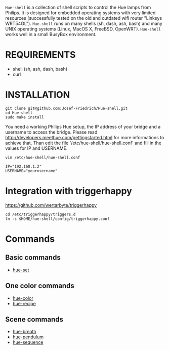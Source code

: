 `Hue-shell` is a collection of shell scripts to control the Hue lamps from
Philips. It is designed for embedded operating systems with very limited
resources (successfully tested on the old and outdated wifi router 
"Linksys WRT54GL"). `Hue-shell` runs on many shells (sh, dash, ash, bash) 
and many UNIX operating systems (Linux, MacOS X, FreeBSD, OpenWRT).
`Hue-shell` works well in a small BusyBox environment.

# REQUIREMENTS

* shell (sh, ash, dash, bash)
* curl

# INSTALLATION

```
git clone git@github.com:Josef-Friedrich/Hue-shell.git
cd Hue-shell
sudo make install
```

You need a working Philips Hue setup, the IP address of your
bridge and a username to access the bridge. Please read
http://developers.meethue.com/gettingstarted.html for more
informations to achieve that. Than edit the file '/etc/hue-shell/hue-shell.conf' and fill
in the values for IP and USERNAME.

```
vim /etc/hue-shell/hue-shell.conf
```

```
IP="192.168.1.2"
USERNAME="yourusername"
```

# Integration with triggerhappy

https://github.com/wertarbyte/triggerhappy

```
cd /etc/triggerhappy/triggers.d
ln -s $HOME/hue-shell/config/triggerhappy.conf
```

# Commands

## Basic commands

* [hue-set](doc/hue-set.md)

## One color commands

* [hue-color](doc/hue-color.md)
* [hue-recipe](doc/hue-recipe.md)

## Scene commands

* [hue-breath](doc/hue-breath.md)
* [hue-pendulum](doc/hue-pendulum.md)
* [hue-sequence](doc/hue-sequence.md)
